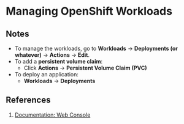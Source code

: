 # Managing OpenShift Workloads

## Notes

- To manage the workloads, go to **Workloads** -> **Deployments (or whatever)** -> **Actions** -> **Edit**.
- To add a **persistent volume claim**:
  - Click **Actions** -> **Persistent Volume Claim (PVC)**
- To deploy an application:
  - **Workloads** -> **Deployments**

## References

1. [Documentation: Web Console](https://access.redhat.com/documentation/en-us/openshift_container_platform/4.12/html-single/web_console/index)
